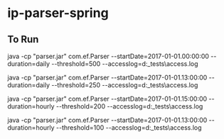 # ip-parser-spring

## To Run 

java -cp "parser.jar" com.ef.Parser --startDate=2017-01-01.00:00:00 --duration=daily --threshold=500 --accesslog=d:\_tests\access.log

java -cp "parser.jar" com.ef.Parser --startDate=2017-01-01.13:00:00 --duration=daily --threshold=250 --accesslog=d:\_tests\access.log

java -cp "parser.jar" com.ef.Parser --startDate=2017-01-01.15:00:00 --duration=hourly --threshold=200 --accesslog=d:\_tests\access.log

java -cp "parser.jar" com.ef.Parser --startDate=2017-01-01.13:00:00 --duration=hourly --threshold=100 --accesslog=d:\_tests\access.log
